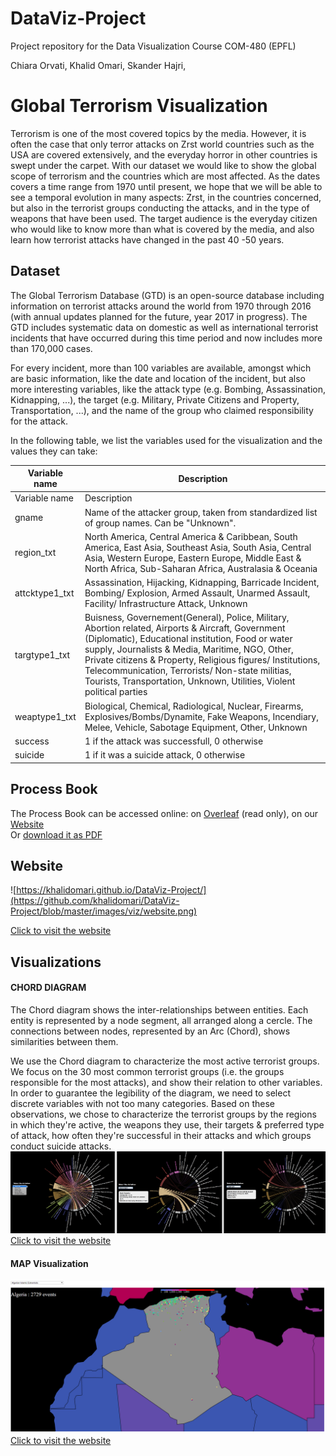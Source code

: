 # DataViz-Project
Project repository for the Data Visualization Course COM-480 (EPFL)

Chiara Orvati,
Khalid Omari,
Skander Hajri,

# Global Terrorism Visualization

Terrorism is one of the most covered topics by the media. However, it is often the case that only terror attacks on Zrst world countries such as the USA are covered extensively, and the everyday horror in other countries is swept under the carpet. With our dataset we would like to show the global scope of terrorism and the countries which are most affected. As the dates covers a time range from 1970 until present, we hope that we will be able to see a temporal evolution in many aspects: Zrst, in the countries concerned, but also in the terrorist groups conducting the attacks, and in the type of weapons that have been used.
The target audience is the everyday citizen who would like to know more than what is covered by the media, and also learn how terrorist attacks have changed in the past 40 -50 years.


## Dataset

The Global Terrorism Database (GTD) is an open-source database including information on terrorist attacks around the world from 1970 through 2016 (with annual updates planned for the future, year 2017 in progress). The GTD includes systematic data on domestic as well as international terrorist incidents that have occurred during this time period and now includes more than 170,000 cases.

For every incident, more than 100 variables are available, amongst which are basic information, like the date and location of the incident, but also more interesting variables, like the attack type (e.g. Bombing, Assassination, Kidnapping, ...), the target (e.g. Military, Private Citizens and Property, Transportation, ...), and the name of the group who claimed responsibility for the attack.

In the following table, we list the variables used for the visualization and the values they can take:

| Variable name       				| Description |
| ----------------------------------| ---------------------------------- |
| Variable name	|	Description| 
| gname	|	Name of the attacker group, taken from standardized list of group names. Can be "Unknown".| 
| region_txt	|	North America, Central America & Caribbean, South America, East Asia, Southeast Asia, South Asia, Central Asia, Western Europe, Eastern Europe, Middle East & North Africa, Sub-Saharan Africa, Australasia & Oceania| 
| attcktype1_txt	|	Assassination, Hijacking, Kidnapping, Barricade Incident, Bombing/ Explosion, Armed Assault, Unarmed Assault, Facility/ Infrastructure Attack, Unknown| 
| targtype1_txt	|	Buisness, Governement(General), Police, Military, Abortion related, Airports & Aircraft, Government (Diplomatic), Educational institution, Food or water supply, Journalists & Media, Maritime, NGO, Other, Private citizens & Property, Religious figures/ Institutions, Telecommunication, Terrorists/ Non-state militias, Tourists, Transportation, Unknown, Utilities, Violent political parties| 
| weaptype1_txt	|	Biological, Chemical, Radiological, Nuclear, Firearms, Explosives/Bombs/Dynamite, Fake Weapons, Incendiary, Melee, Vehicle, Sabotage Equipment, Other, Unknown| 
| success	|	1 if the attack was successfull, 0 otherwise| 
| suicide	|	1 if it was a suicide attack, 0 otherwise|

## Process Book
The Process Book can be accessed online:
on [Overleaf](https://www.overleaf.com/read/jntyybhvyjrb) (read only), 
on our [Website](https://khalidomari.github.io/DataViz-Project/processbook.html) <br />
Or [download it as PDF](https://khalidomari.github.io/DataViz-Project/vizReport.pdf) <br />

## Website
![https://khalidomari.github.io/DataViz-Project/](https://github.com/khalidomari/DataViz-Project/blob/master/images/viz/website.png)

[Click to visit the website](https://khalidomari.github.io/DataViz-Project/)

## Visualizations

#### CHORD DIAGRAM
The Chord diagram shows the inter-relationships between entities. Each entity is represented by a node segment, all arranged along a cercle. The connections between nodes, represented by an Arc (Chord), shows similarities between them.

We use the Chord diagram to characterize the most active terrorist groups. We focus on the 30 most common terrorist groups (i.e. the groups responsible for the most attacks), and show their relation to other variables. In order to guarantee the legibility of the diagram, we need to select discrete variables with not too many categories. Based on these observations, we chose to characterize the terrorist groups by the regions in which they're active, the weapons they use, their targets \& preferred type of attack, how often they're successful in their attacks and which groups conduct suicide attacks.
![Chord](https://github.com/khalidomari/DataViz-Project/blob/master/images/viz/chord_all.png)
[Click to visit the website](https://khalidomari.github.io/DataViz-Project/)

#### MAP Visualization
![Map Visualization](https://github.com/khalidomari/DataViz-Project/blob/master/images/viz/map.png)
[Click to visit the website](https://khalidomari.github.io/DataViz-Project/)
